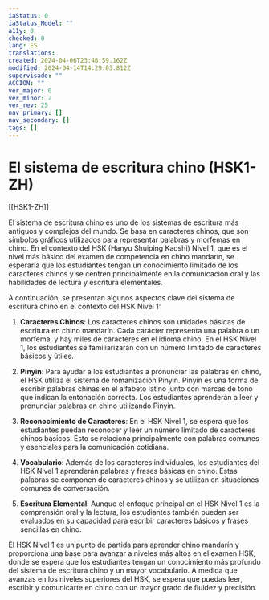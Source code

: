 ```yaml
---
iaStatus: 0
iaStatus_Model: ""
a11y: 0
checked: 0
lang: ES
translations: 
created: 2024-04-06T23:48:59.162Z
modified: 2024-04-14T14:29:03.812Z
supervisado: ""
ACCION: ""
ver_major: 0
ver_minor: 2
ver_rev: 25
nav_primary: []
nav_secondary: []
tags: []
---
```

# El sistema de escritura chino (HSK1-ZH)

[[HSK1-ZH]]
  
El sistema de escritura chino es uno de los sistemas de escritura más antiguos y complejos del mundo. Se basa en caracteres chinos, que son símbolos gráficos utilizados para representar palabras y morfemas en chino. En el contexto del HSK (Hanyu Shuiping Kaoshi) Nivel 1, que es el nivel más básico del examen de competencia en chino mandarín, se esperaría que los estudiantes tengan un conocimiento limitado de los caracteres chinos y se centren principalmente en la comunicación oral y las habilidades de lectura y escritura elementales.

A continuación, se presentan algunos aspectos clave del sistema de escritura chino en el contexto del HSK Nivel 1:

1. **Caracteres Chinos**: Los caracteres chinos son unidades básicas de escritura en chino mandarín. Cada carácter representa una palabra o un morfema, y hay miles de caracteres en el idioma chino. En el HSK Nivel 1, los estudiantes se familiarizarán con un número limitado de caracteres básicos y útiles.
    
2. **Pinyin**: Para ayudar a los estudiantes a pronunciar las palabras en chino, el HSK utiliza el sistema de romanización Pinyin. Pinyin es una forma de escribir palabras chinas en el alfabeto latino junto con marcas de tono que indican la entonación correcta. Los estudiantes aprenderán a leer y pronunciar palabras en chino utilizando Pinyin.
    
3. **Reconocimiento de Caracteres**: En el HSK Nivel 1, se espera que los estudiantes puedan reconocer y leer un número limitado de caracteres chinos básicos. Esto se relaciona principalmente con palabras comunes y esenciales para la comunicación cotidiana.
    
4. **Vocabulario**: Además de los caracteres individuales, los estudiantes del HSK Nivel 1 aprenderán palabras y frases básicas en chino. Estas palabras se componen de caracteres chinos y se utilizan en situaciones comunes de conversación.
    
5. **Escritura Elemental**: Aunque el enfoque principal en el HSK Nivel 1 es la comprensión oral y la lectura, los estudiantes también pueden ser evaluados en su capacidad para escribir caracteres básicos y frases sencillas en chino.
    

El HSK Nivel 1 es un punto de partida para aprender chino mandarín y proporciona una base para avanzar a niveles más altos en el examen HSK, donde se espera que los estudiantes tengan un conocimiento más profundo del sistema de escritura chino y un mayor vocabulario. A medida que avanzas en los niveles superiores del HSK, se espera que puedas leer, escribir y comunicarte en chino con un mayor grado de fluidez y precisión.